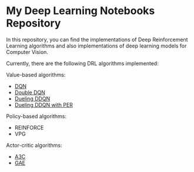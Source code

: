 # My Deep Learning Notebooks Repository

In this repository, you can find the implementations of Deep Reinforcement Learning algorithms and also implementations of deep learning models for Computer Vision.

Currently, there are the following DRL algorithms implemented:

Value-based algorithms: 
* [DQN](https://arxiv.org/abs/1312.5602)
* [Double DQN](https://arxiv.org/abs/1509.06461)
* [Dueling DDQN](https://arxiv.org/abs/1511.06581)
* [Dueling DDQN with PER](https://arxiv.org/abs/1511.05952)

Policy-based algorithms:
* REINFORCE 
* VPG

Actor-critic algorithms:
* [A3C](https://arxiv.org/abs/1602.01783)
* [GAE](https://arxiv.org/abs/1506.02438)
